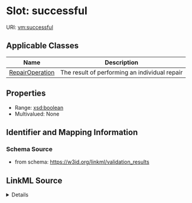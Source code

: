 # Slot: successful

URI: [vm:successful](https://w3id.org/linkml/validation-model/successful)



<!-- no inheritance hierarchy -->




## Applicable Classes

| Name | Description |
| --- | --- |
[RepairOperation](RepairOperation.md) | The result of performing an individual repair






## Properties

* Range: [xsd:boolean](http://www.w3.org/2001/XMLSchema#boolean)
* Multivalued: None







## Identifier and Mapping Information







### Schema Source


* from schema: https://w3id.org/linkml/validation_results




## LinkML Source

<details>
```yaml
name: successful
from_schema: https://w3id.org/linkml/validation_results
rank: 1000
alias: successful
owner: RepairOperation
domain_of:
- RepairOperation
range: boolean

```
</details>